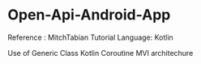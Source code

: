 # Open-Api-Android-App

Reference : MitchTabian Tutorial
Language: Kotlin

Use of
Generic Class
Kotlin Coroutine
MVI architechure
